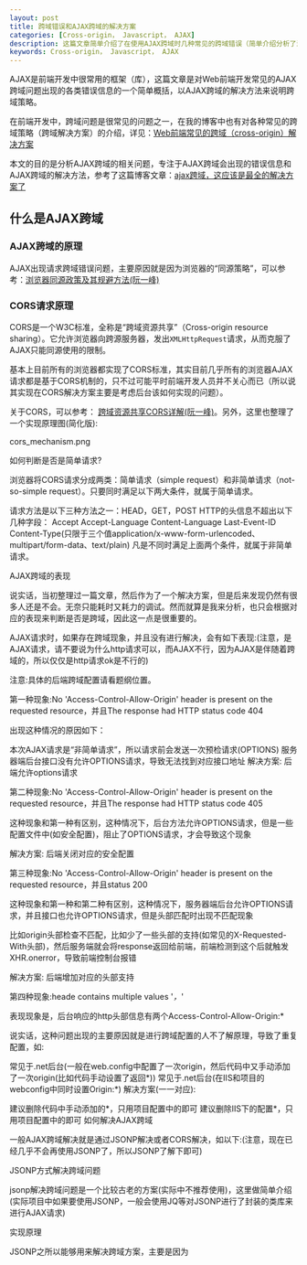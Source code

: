 ```yaml
---
layout: post
title: 跨域错误和AJAX跨域的解决方案
categories: [Cross-origin， Javascript， AJAX]
description: 这篇文章简单介绍了在使用AJAX跨域时几种常见的跨域错误（简单介绍分析了浏览器控制台显示的跨域错误相关的信息），并且以AJAX跨域为例，介绍一种跨域的解决方案
keywords: Cross-origin， Javascript， AJAX
---
```


AJAX是前端开发中很常用的框架（库），这篇文章是对Web前端开发常见的AJAX跨域问题出现的各类错误信息的一个简单概括，以AJAX跨域的解决方法来说明跨域策略。

在前端开发中，跨域问题是很常见的问题之一，在我的博客中也有对各种常见的跨域策略（跨域解决方案）的介绍，详见：[Web前端常见的跨域（cross-origin）解决方案](https://sinestroedmonce.github.io/2020/05/12/front-end-cross-origin-strategies/)

本文的目的是分析AJAX跨域的相关问题，专注于AJAX跨域会出现的错误信息和AJAX跨域的解决方法，参考了这篇博客文章：[ajax跨域，这应该是最全的解决方案了](https://segmentfault.com/a/1190000012469713)

## 什么是AJAX跨域

### AJAX跨域的原理

AJAX出现请求跨域错误问题，主要原因就是因为浏览器的“同源策略”，可以参考：[浏览器同源政策及其规避方法(阮一峰)](http://www.ruanyifeng.com/blog/2016/04/same-origin-policy.html)

### CORS请求原理

CORS是一个W3C标准，全称是“跨域资源共享”（Cross-origin resource sharing）。它允许浏览器向跨源服务器，发出`XMLHttpRequest`请求，从而克服了AJAX只能同源使用的限制。

基本上目前所有的浏览器都实现了CORS标准，其实目前几乎所有的浏览器AJAX请求都是基于CORS机制的，只不过可能平时前端开发人员并不关心而已（所以说其实现在CORS解决方案主要是考虑后台该如何实现的问题）。

关于CORS，可以参考：
[跨域资源共享CORS详解(阮一峰)](http://www.ruanyifeng.com/blog/2016/04/cors.html)。另外，这里也整理了一个实现原理图(简化版):

cors_mechanism.png

如何判断是否是简单请求?

浏览器将CORS请求分成两类：简单请求（simple request）和非简单请求（not-so-simple request）。只要同时满足以下两大条件，就属于简单请求。

请求方法是以下三种方法之一：HEAD，GET，POST
HTTP的头信息不超出以下几种字段：
Accept
Accept-Language
Content-Language
Last-Event-ID
Content-Type(只限于三个值application/x-www-form-urlencoded、 multipart/form-data、text/plain)
凡是不同时满足上面两个条件，就属于非简单请求。

AJAX跨域的表现

说实话，当初整理过一篇文章，然后作为了一个解决方案，但是后来发现仍然有很多人还是不会。无奈只能耗时又耗力的调试。然而就算是我来分析，也只会根据对应的表现来判断是否是跨域，因此这一点是很重要的。

AJAX请求时，如果存在跨域现象，并且没有进行解决，会有如下表现:(注意，是AJAX请求，请不要说为什么http请求可以，而AJAX不行，因为AJAX是伴随着跨域的，所以仅仅是http请求ok是不行的)

注意:具体的后端跨域配置请看题纲位置。

第一种现象:No 'Access-Control-Allow-Origin' header is present on the requested resource，并且The response had HTTP status code 404



出现这种情况的原因如下：

本次AJAX请求是“非简单请求”，所以请求前会发送一次预检请求(OPTIONS)
服务器端后台接口没有允许OPTIONS请求，导致无法找到对应接口地址
解决方案: 后端允许options请求

第二种现象:No 'Access-Control-Allow-Origin' header is present on the requested resource，并且The response had HTTP status code 405



这种现象和第一种有区别，这种情况下，后台方法允许OPTIONS请求，但是一些配置文件中(如安全配置)，阻止了OPTIONS请求，才会导致这个现象

解决方案: 后端关闭对应的安全配置

第三种现象:No 'Access-Control-Allow-Origin' header is present on the requested resource，并且status 200



这种现象和第一种和第二种有区别，这种情况下，服务器端后台允许OPTIONS请求，并且接口也允许OPTIONS请求，但是头部匹配时出现不匹配现象

比如origin头部检查不匹配，比如少了一些头部的支持(如常见的X-Requested-With头部)，然后服务端就会将response返回给前端，前端检测到这个后就触发XHR.onerror，导致前端控制台报错

解决方案: 后端增加对应的头部支持

第四种现象:heade contains multiple values '*，*'





表现现象是，后台响应的http头部信息有两个Access-Control-Allow-Origin:*

说实话，这种问题出现的主要原因就是进行跨域配置的人不了解原理，导致了重复配置，如:

常见于.net后台(一般在web.config中配置了一次origin，然后代码中又手动添加了一次origin(比如代码手动设置了返回*))
常见于.net后台(在IIS和项目的webconfig中同时设置Origin:*)
解决方案(一一对应):

建议删除代码中手动添加的*，只用项目配置中的即可
建议删除IIS下的配置*，只用项目配置中的即可
如何解决AJAX跨域

一般AJAX跨域解决就是通过JSONP解决或者CORS解决，如以下:(注意，现在已经几乎不会再使用JSONP了，所以JSONP了解下即可)

JSONP方式解决跨域问题

jsonp解决跨域问题是一个比较古老的方案(实际中不推荐使用)，这里做简单介绍(实际项目中如果要使用JSONP，一般会使用JQ等对JSONP进行了封装的类库来进行AJAX请求)

实现原理

JSONP之所以能够用来解决跨域方案，主要是因为 <script> 脚本拥有跨域能力，而JSONP正是利用这一点来实现。具体原理如图



实现流程

JSONP的实现步骤大致如下(参考了来源中的文章)

客户端网页网页通过添加一个<script>元素，向服务器请求JSON数据，这种做法不受同源政策限制
function addScriptTag(src) {
  var script = document.createElement('script');
  script.setAttribute("type"，"text/javascript");
  script.src = src;
  document.body.appendChild(script);
}

window.onload = function () {
  addScriptTag('http://example.com/ip?callback=foo');
}

function foo(data) {
  console.log('response data: ' + JSON.stringify(data));
};                      
    
请求时，接口地址是作为构建出的脚本标签的src的，这样，当脚本标签构建出来时，最终的src是接口返回的内容
服务端对应的接口在返回参数外面添加函数包裹层
foo({
  "test": "testData"
});                     
由于<script>元素请求的脚本，直接作为代码运行。这时，只要浏览器定义了foo函数，该函数就会立即调用。作为参数的JSON数据被视为JavaScript对象，而不是字符串，因此避免了使用JSON.parse的步骤。
注意，一般的JSONP接口和普通接口返回数据是有区别的，所以接口如果要做JSONO兼容，需要进行判断是否有对应callback关键字参数，如果有则是JSONP请求，返回JSONP数据，否则返回普通数据

使用注意

基于JSONP的实现原理，所以JSONP只能是“GET”请求，不能进行较为复杂的POST和其它请求，所以遇到那种情况，就得参考下面的CORS解决跨域了(所以如今它也基本被淘汰了)

CORS解决跨域问题

CORS的原理上文中已经介绍了，这里主要介绍的是，实际项目中，后端应该如何配置以解决问题(因为大量项目实践都是由后端进行解决的)，这里整理了一些常见的后端解决方案:

PHP后台配置

PHP后台得配置几乎是所有后台中最为简单的，遵循如下步骤即可:

第一步:配置Php 后台允许跨域
<?php
header('Access-Control-Allow-Origin: *');
header('Access-Control-Allow-Headers: Origin， X-Requested-With， Content-Type， Accept');
//主要为跨域CORS配置的两大基本信息，Origin和headers
第二步:配置Apache web服务器跨域(httpd.conf中)
原始代码

<Directory />
    AllowOverride none
    Require all denied
</Directory>
改为以下代码

<Directory />
    Options FollowSymLinks
    AllowOverride none
    Order deny，allow
    Allow from all
</Directory>
Node.js后台配置(express框架)

Node.js的后台也相对来说比较简单就可以进行配置。只需用express如下配置:

app.all('*'， function(req， res， next) {
    res.header("Access-Control-Allow-Origin"， "*");
    res.header("Access-Control-Allow-Headers"， "X-Requested-With");
    res.header("Access-Control-Allow-Methods"， "PUT，POST，GET，DELETE，OPTIONS");
    res.header("X-Powered-By"， ' 3.2.1')
        //这段仅仅为了方便返回json而已
    res.header("Content-Type"， "application/json;charset=utf-8");
    if(req.method == 'OPTIONS') {
        //让options请求快速返回
        res.sendStatus(200); 
    } else { 
        next(); 
    }
});
JAVA后台配置

JAVA后台配置只需要遵循如下步骤即可:

第一步:获取依赖jar包
下载 cors-filter-1.7.jar， java-property-utils-1.9.jar 这两个库文件放到lib目录下。(放到对应项目的webcontent/WEB-INF/lib/下)
第二步:如果项目用了Maven构建的，请添加如下依赖到pom.xml中:(非maven请忽视)
<dependency>
    <groupId>com.thetransactioncompany</groupId>
    <artifactId>cors-filter</artifactId>
    <version>[ version ]</version>
</dependency>
其中版本应该是最新的稳定版本，CORS过滤器

第三步:添加CORS配置到项目的Web.xml中( App/WEB-INF/web.xml)
<!-- 跨域配置-->    
<filter>
        <!-- The CORS filter with parameters -->
        <filter-name>CORS</filter-name>
        <filter-class>com.thetransactioncompany.cors.CORSFilter</filter-class>
        
        <!-- Note: All parameters are options， if omitted the CORS 
             Filter will fall back to the respective default values.
          -->
        <init-param>
            <param-name>cors.allowGenericHttpRequests</param-name>
            <param-value>true</param-value>
        </init-param>
        
        <init-param>
            <param-name>cors.allowOrigin</param-name>
            <param-value>*</param-value>
        </init-param>
        
        <init-param>
            <param-name>cors.allowSubdomains</param-name>
            <param-value>false</param-value>
        </init-param>
        
        <init-param>
            <param-name>cors.supportedMethods</param-name>
            <param-value>GET， HEAD， POST， OPTIONS</param-value>
        </init-param>
        
        <init-param>
            <param-name>cors.supportedHeaders</param-name>
            <param-value>Accept， Origin， X-Requested-With， Content-Type， Last-Modified</param-value>
        </init-param>
        
        <init-param>
            <param-name>cors.exposedHeaders</param-name>
            <!--这里可以添加一些自己的暴露Headers   -->
            <param-value>X-Test-1， X-Test-2</param-value>
        </init-param>
        
        <init-param>
            <param-name>cors.supportsCredentials</param-name>
            <param-value>true</param-value>
        </init-param>
        
        <init-param>
            <param-name>cors.maxAge</param-name>
            <param-value>3600</param-value>
        </init-param>

    </filter>

    <filter-mapping>
        <!-- CORS Filter mapping -->
        <filter-name>CORS</filter-name>
        <url-pattern>/*</url-pattern>
    </filter-mapping>
请注意，以上配置文件请放到web.xml的前面，作为第一个filter存在(可以有多个filter的)

第四步:可能的安全模块配置错误(注意，某些框架中-譬如公司私人框架，有安全模块的，有时候这些安全模块配置会影响跨域配置，这时候可以先尝试关闭它们)
JAVA Spring Boot配置

20171230补充

仅列举简单的全局配置

@Configuration
public class CorsConfig {

    private CorsConfiguration buildConfig() {
        CorsConfiguration corsConfiguration = new CorsConfiguration();
        
        // 可以自行筛选
        corsConfiguration.addAllowedOrigin("*");
        corsConfiguration.addAllowedHeader("*");
        corsConfiguration.addAllowedMethod("*");
        
        return corsConfiguration;
    }

    @Bean
    public CorsFilter corsFilter() {
        UrlBasedCorsConfigurationSource source = new UrlBasedCorsConfigurationSource();
        
        source.registerCorsConfiguration("/**"， buildConfig());
        
        return new CorsFilter(source);  
    }
}
新建配置，然后添加Configuration注解即可配置成功

PS：这一部分方法是收录的，没有亲身实践过，但根据反馈，理论上可行

NET后台配置

.NET后台配置可以参考如下步骤:

第一步:网站配置
打开控制面板，选择管理工具，选择iis;右键单击自己的网站，选择浏览;打开网站所在目录，用记事本打开web.config文件添加下述配置信息，重启网站



请注意，以上截图较老，如果配置仍然出问题，可以考虑增加更多的headers允许，比如:

"Access-Control-Allow-Headers":"X-Requested-With，Content-Type，Accept，Origin"
第二步:其它更多配置，如果第一步进行了后，仍然有跨域问题，可能是:
接口中有限制死一些请求类型(比如写死了POST等)，这时候请去除限 制
接口中，重复配置了Origin:*，请去除即可
IIS服务器中，重复配置了Origin:*，请去除即可
代理请求方式解决接口跨域问题

注意，由于接口代理是有代价的，所以这个仅是开发过程中进行的。

与前面的方法不同，前面CORS是后端解决，而这个主要是前端对接口进行代理，也就是:

前端AJAX请求的是本地接口
本地接口接收到请求后向实际的接口请求数据，然后再将信息返回给前端
一般用node.js即可代理
关于如何实现代理，这里就不重点描述了，方法和多，也不难，基本都是基于node.js的。

搜索关键字node.js，代理请求即可找到一大票的方案。

OPTIONS预检的优化

Access-Control-Max-Age:
这个头部加上后，可以缓存此次请求的秒数。

在这个时间范围内，所有同类型的请求都将不再发送预检请求而是直接使用此次返回的头作为判断依据。

非常有用，可以大幅优化请求次数

如何分析AJAX跨域

上述已经介绍了跨域的原理以及如何解决，但实际过程中，发现仍然有很多人对照着类似的文档无法解决跨域问题，主要体现在，前端人员不知道什么时候是跨域问题造成的，什么时候不是，因此这里稍微介绍下如何分析一个请求是否跨域:

抓包请求数据

第一步当然是得知道我们的AJAX请求发送了什么数据，接收了什么，做到这一步并不难，也不需要fiddler等工具，仅基于Chrome即可

Chrome浏览器打开对应发生AJAX的页面，F12打开Dev Tools
发送AJAX请求
右侧面板->NetWork->XHR，然后找到刚才的AJAX请求，点进去
示例一(正常的AJAX请求)



上述请求是一个正确的请求，为了方便，我把每一个头域的意思都表明了，我们可以清晰的看到，接口返回的响应头域中，包括了

Access-Control-Allow-Headers: X-Requested-With，Content-Type，Accept
Access-Control-Allow-Methods: Get，Post，Put，OPTIONS
Access-Control-Allow-Origin: *
所以浏览器接收到响应时，判断的是正确的请求，自然不会报错，成功的拿到了响应数据。

示例二(跨域错误的AJAX请求)

为了方便，我们仍然拿上面的错误表现示例举例。



这个请求中，接口Allow里面没有包括OPTIONS，所以请求出现了跨域、



这个请求中，Access-Control-Allow-Origin: *出现了两次，导致了跨域配置没有正确配置，出现了错误。

更多跨域错误基本都是类似的，就是以上三样没有满足(Headers，Allow，Origin)，这里不再一一赘述。

示例三(与跨域无关的AJAX请求)

当然，也并不是所有的AJAX请求错误都与跨域有关，所以请不要混淆，比如以下:





比如这个请求，它的跨域配置没有一点问题，它出错仅仅是因为request的Accept和response的Content-Type不匹配而已。

更多

基本上都是这样去分析一个AJAX请求，通过Chrome就可以知道了发送了什么数据，收到了什么数据，然后再一一比对就知道问题何在了。